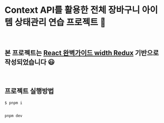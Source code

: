 # Context API를 활용한 전체 장바구니 아이템 상태관리 연습 프로젝트 📝

<br />

## 본 프로젝트는 [React 완벽가이드 width Redux](https://www.udemy.com/course/best-react/) 기반으로 작성되었습니다 😃

<br />

## 프로젝트 실행방법

```bash
$ pnpm i

```

```bash

pnpm dev

```
